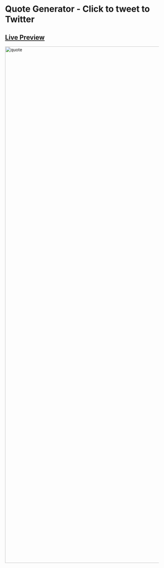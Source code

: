 # Quote Generator - Click to tweet to Twitter
## [Live Preview](https://teedrm.github.io/quotegenerator/)

<img width="1692" alt="quote" src="https://user-images.githubusercontent.com/109934700/204190521-e9f35661-ce93-4b27-a81b-902a677e2e2f.png">
